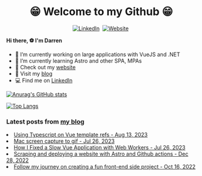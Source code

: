 <p>
<h1 align="center"><b>😁 Welcome to my Github 😁</b></h1>
</p>

<p align="center">
<a href="https://www.linkedin.com/in/darren-xu-profile/"><img src="https://img.shields.io/badge/linkedin-%230077B5.svg?&style=for-the-badge&logo=linkedin&logoColor=white" alt="LinkedIn" /></a>&nbsp;
<a href="https://darrenxu.com/"><img src="https://img.shields.io/badge/-Website-%23ff69b4&?style=for-the-badge&?color=ff69b4" alt="Website" /></a>&nbsp;

</p>

**Hi there, :soccer: I'm Darren**
- 🔭 I’m currently working on large applications with VueJS and .NET
- 🌱 I’m currently learning Astro and other SPA, MPAs
- :eyes: Check out my [website](https://darrenxu.com)
- :newspaper: Visit my [blog](https://blog.darrenxu.com)
- :computer: Find me on [LinkedIn](https://www.linkedin.com/in/darren-xu-profile/)

[![Anurag's GitHub stats](https://github-readme-stats.vercel.app/api?username=darrenxu94&show_icons=true&bg_color=30,e96443,904e95&title_color=fff&text_color=fff&icon_color=fff)](https://github.com/anuraghazra/github-readme-stats)

[![Top Langs](https://github-readme-stats.vercel.app/api/top-langs/?username=anuraghazra&layout=compact)](https://github.com/anuraghazra/github-readme-stats)

### Latest posts from [my blog](https://blog.darrenxu.com)
<!-- BLOG-POST-LIST:START --><li><a href='https://blog.darrenxu.com/blog/typescript-vue-refs/' target='_blank'>Using Typescript on Vue template refs - Aug 13, 2023</a></li><li><a href='https://blog.darrenxu.com/blog/screen-to-gif/' target='_blank'>Mac screen capture to gif - Jul 26, 2023</a></li><li><a href='https://blog.darrenxu.com/blog/web-workers/' target='_blank'>How I Fixed a Slow Vue Application with Web Workers - Jul 26, 2023</a></li><li><a href='https://blog.darrenxu.com/blog/dribl-scrape/' target='_blank'>Scraping and deploying a website with Astro and Github actions - Dec 28, 2022</a></li><li><a href='https://blog.darrenxu.com/blog/frontend-project/' target='_blank'>Follow my journey on creating a fun front-end side project - Oct 16, 2022</a></li><!-- BLOG-POST-LIST:END -->
